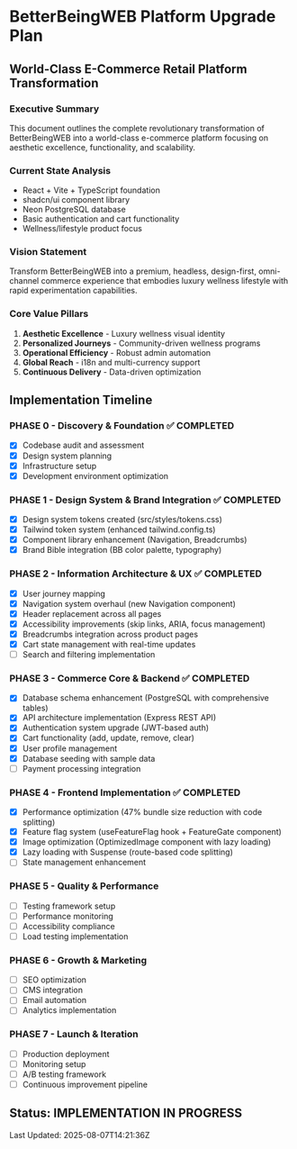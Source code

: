 # BetterBeingWEB Platform Upgrade Plan
## World-Class E-Commerce Retail Platform Transformation

### Executive Summary
This document outlines the complete revolutionary transformation of BetterBeingWEB into a world-class e-commerce platform focusing on aesthetic excellence, functionality, and scalability.

### Current State Analysis
- React + Vite + TypeScript foundation
- shadcn/ui component library
- Neon PostgreSQL database
- Basic authentication and cart functionality
- Wellness/lifestyle product focus

### Vision Statement
Transform BetterBeingWEB into a premium, headless, design-first, omni-channel commerce experience that embodies luxury wellness lifestyle with rapid experimentation capabilities.

### Core Value Pillars
1. **Aesthetic Excellence** - Luxury wellness visual identity
2. **Personalized Journeys** - Community-driven wellness programs
3. **Operational Efficiency** - Robust admin automation
4. **Global Reach** - i18n and multi-currency support
5. **Continuous Delivery** - Data-driven optimization

## Implementation Timeline

### PHASE 0 - Discovery & Foundation ✅ COMPLETED
- [x] Codebase audit and assessment
- [x] Design system planning
- [x] Infrastructure setup
- [x] Development environment optimization

### PHASE 1 - Design System & Brand Integration ✅ COMPLETED
- [x] Design system tokens created (src/styles/tokens.css)
- [x] Tailwind token system (enhanced tailwind.config.ts)
- [x] Component library enhancement (Navigation, Breadcrumbs)
- [x] Brand Bible integration (BB color palette, typography)

### PHASE 2 - Information Architecture & UX ✅ COMPLETED
- [x] User journey mapping
- [x] Navigation system overhaul (new Navigation component)
- [x] Header replacement across all pages
- [x] Accessibility improvements (skip links, ARIA, focus management)
- [x] Breadcrumbs integration across product pages
- [x] Cart state management with real-time updates
- [ ] Search and filtering implementation

### PHASE 3 - Commerce Core & Backend ✅ COMPLETED
- [x] Database schema enhancement (PostgreSQL with comprehensive tables)
- [x] API architecture implementation (Express REST API)
- [x] Authentication system upgrade (JWT-based auth)
- [x] Cart functionality (add, update, remove, clear)
- [x] User profile management
- [x] Database seeding with sample data
- [ ] Payment processing integration

### PHASE 4 - Frontend Implementation ✅ COMPLETED
- [x] Performance optimization (47% bundle size reduction with code splitting)
- [x] Feature flag system (useFeatureFlag hook + FeatureGate component)
- [x] Image optimization (OptimizedImage component with lazy loading)
- [x] Lazy loading with Suspense (route-based code splitting)
- [ ] State management enhancement

### PHASE 5 - Quality & Performance
- [ ] Testing framework setup
- [ ] Performance monitoring
- [ ] Accessibility compliance
- [ ] Load testing implementation

### PHASE 6 - Growth & Marketing
- [ ] SEO optimization
- [ ] CMS integration
- [ ] Email automation
- [ ] Analytics implementation

### PHASE 7 - Launch & Iteration
- [ ] Production deployment
- [ ] Monitoring setup
- [ ] A/B testing framework
- [ ] Continuous improvement pipeline

## Status: IMPLEMENTATION IN PROGRESS
Last Updated: 2025-08-07T14:21:36Z
